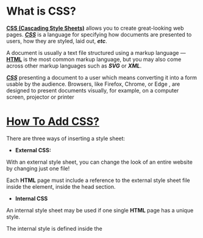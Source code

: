 # **What is CSS?**

[**CSS (Cascading Style Sheets)**](https://developer.mozilla.org/en-US/docs/Learn/CSS/First_steps/What_is_CSS) allows you to create great-looking web pages. [***CSS***](https://developer.mozilla.org/en-US/docs/Learn/CSS/First_steps/What_is_CSS) is a language for specifying how documents are presented to users, how they are styled, laid out, ***etc***.

A document is usually a text file structured using a markup language — [**HTML**](https://developer.mozilla.org/en-US/docs/Learn/Getting_started_with_the_web/HTML_basics) is the most common markup language, but you may also come across other markup languages such as ***SVG*** or ***XML***.

 [***CSS***](https://developer.mozilla.org/en-US/docs/Learn/CSS/First_steps/What_is_CSS) presenting a document to a user which means converting it into a form usable by the audience. Browsers, like Firefox, Chrome, or Edge , are designed to present documents visually, for example, on a computer screen, projector or printer

 # [**How To Add CSS?**](https://www.w3schools.com/css/css_howto.asp)

 There are three ways of inserting a style sheet:

* **External CSS:**

With an external style sheet, you can change the look of an entire website by changing just one file!

Each **HTML** page must include a reference to the external style sheet file inside the ***<link>*** element, inside the head section.

* **Internal CSS**

An internal style sheet may be used if one single **HTML** page has a unique style.

The internal style is defined inside the ***<style>*** element, inside the head section.

* **Inline CSS**

An inline style may be used to apply a unique style for a single element.

To use inline styles, add the style attribute to the relevant element. The style attribute can contain any **CSS** property.

